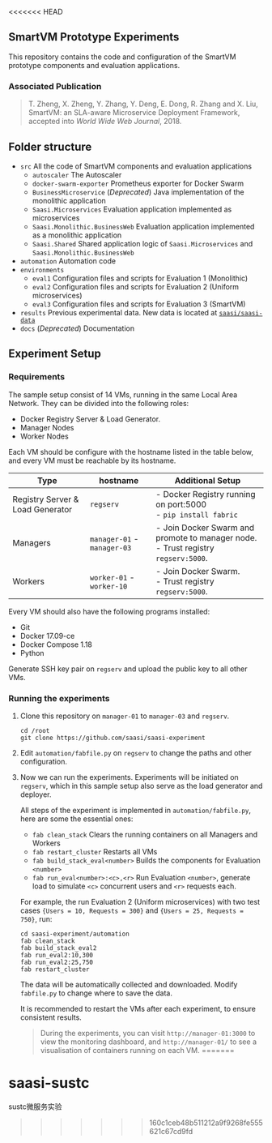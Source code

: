 <<<<<<< HEAD
## SmartVM Prototype Experiments

This repository contains the code and configuration of the SmartVM prototype components and evaluation applications. 

### Associated Publication

> T. Zheng, X. Zheng, Y. Zhang, Y. Deng, E. Dong, R. Zhang and X. Liu, SmartVM: an SLA-aware Microservice Deployment Framework, accepted into _World Wide Web Journal_, 2018.

## Folder structure
- `src` All the code of SmartVM components and evaluation applications
  - `autoscaler` The Autoscaler
  - `docker-swarm-exporter` Prometheus exporter for Docker Swarm
  - `BusinessMicroservice` (_Deprecated_) Java implementation of the monolithic application
  - `Saasi.Microservices` Evaluation application implemented as microservices
  - `Saasi.Monolithic.BusinessWeb` Evaluation application implemented as a monolithic application
  - `Saasi.Shared` Shared application logic of `Saasi.Microservices` and `Saasi.Monolithic.BusinessWeb`
- `automation` Automation code
- `environments`
  - `eval1` Configuration files and scripts for Evaluation 1 (Monolithic)
  - `eval2` Configuration files and scripts for Evaluation 2 (Uniform microservices)
  - `eval3` Configuration files and scripts for Evaluation 3 (SmartVM)
- `results` Previous experimental data. New data is located at [`saasi/saasi-data`](https://github.com/saasi/saasi-data)
- `docs` (_Deprecated_) Documentation 

## Experiment Setup
### Requirements

The sample setup consist of 14 VMs, running in the same Local Area Network. They can be divided into the following roles:

- Docker Registry Server & Load Generator.
- Manager Nodes
- Worker Nodes

Each VM should be configure with the hostname listed in the table below, and every VM must be reachable by its hostname.

| Type | hostname | Additional Setup |
|------|----------|------------------|
| Registry Server & Load Generator | `regserv` | - Docker Registry running on port:5000 <br/> - `pip install fabric` |
| Managers | `manager-01` - `manager-03` | - Join Docker Swarm and promote to manager node. <br/> - Trust registry `regserv:5000`.|
| Workers | `worker-01` - `worker-10` | - Join Docker Swarm. <br/> - Trust registry `regserv:5000`.|

Every VM should also have the following programs installed:
 - Git
 - Docker 17.09-ce
 - Docker Compose 1.18
 - Python

Generate SSH key pair on `regserv` and upload the public key to all other VMs.

### Running the experiments
1. Clone this repository on `manager-01` to `manager-03` and `regserv`.
   ```
   cd /root
   git clone https://github.com/saasi/saasi-experiment
   ```

2. Edit `automation/fabfile.py` on `regserv` to change the paths and other configuration.

3. Now we can run the experiments. Experiments will be initiated on `regserv`, which in this sample setup also serve as the load generator and deployer.
   
   All steps of the experiment is implemented in `automation/fabfile.py`, here are some the essential ones:
     - `fab clean_stack` Clears the running containers on all Managers and Workers
     - `fab restart_cluster` Restarts all VMs
     - `fab build_stack_eval<number>` Builds the components for Evaluation `<number>`
     - `fab run_eval<number>:<c>,<r>` Run Evaluation `<number>`, generate load to simulate `<c>` concurrent users and `<r>` requests each.

   For example, the run Evaluation 2 (Uniform microservices) with two test cases `{Users = 10, Requests = 300}` and `{Users = 25, Requests = 750}`, run:

   ```
   cd saasi-experiment/automation
   fab clean_stack
   fab build_stack_eval2
   fab run_eval2:10,300
   fab run_eval2:25,750
   fab restart_cluster
   ```

   The data will be automatically collected and downloaded. Modify `fabfile.py` to change where to save the data.
  
   It is recommended to restart the VMs after each experiment, to ensure consistent results.
   
   > During the experiments, you can visit `http://manager-01:3000` to view the monitoring dashboard, and `http://manager-01/` to see a visualisation of containers running on each VM.
=======
# saasi-sustc
sustc微服务实验
>>>>>>> 160c1ceb48b511212a9f9268fe555621c67cd9fd
